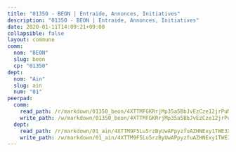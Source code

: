 ```yaml
---
title: "01350 - BEON | Entraide, Annonces, Initiatives"
description: "01350 - BEON | Entraide, Annonces, Initiatives"
date: 2020-01-11T14:09:21+09:00
collapsible: false
layout: commune
comm:
  nom: "BEON"
  slug: beon
  cp: "01350"
dept:
  nom: "Ain"
  slug: ain
  num: "01"
peerpad:
  comm:
    read_path: /r/markdown/01350_beon/4XTTMFGKRrjMp35a5BbJvEzCze12jrPuMcSjrLNuyxNtq5RdJ
    write_path: /w/markdown/01350_beon/4XTTMFGKRrjMp35a5BbJvEzCze12jrPuMcSjrLNuyxNtq5RdJ-K3TgUeqLDtfdLg52ropT5MWLYLwPq2xH1zQ7qRBjxzSZ8zbFxKCdPDa2L9Q8kNhn6PFJ2o5vQAefpe6R1pHqSDsyChTkBqzyTGbvN1mUCoZ4H4jQLa52adRMcJodAoSXY9zdJ9Ct
  dept:
    read_path: /r/markdown/01_ain/4XTTM9F5Lu5rzByUwAPpyzfuAZHNExy1TWE3X3wiTrPFfiAJr
    write_path: /w/markdown/01_ain/4XTTM9F5Lu5rzByUwAPpyzfuAZHNExy1TWE3X3wiTrPFfiAJr-K3TgUnxzeFoJA4CB58vXNvKXURJneTNZHUsypAQGicGiZu7AS2sPbjspGpj7s3MmMv58YhkLaSUMQMHaiKAfoMv6wF36Urxbqqh8MmnXpnKkbVhnAishABEkMRAiyAt8GGJ1Jer2
---
```


